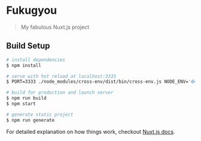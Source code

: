 # Fukugyou

> My fabulous Nuxt.js project

## Build Setup

``` bash
# install dependencies
$ npm install

# serve with hot reload at localhost:3333
$ PORT=3333 ./node_modules/cross-env/dist/bin/cross-env.js NODE_ENV='dev' SPACE='contentful space id' ACCESS_TOKEN='contentful accessToken' node_modules/nuxt/bin/nuxt.js

# build for production and launch server
$ npm run build
$ npm start

# generate static project
$ npm run generate
```

For detailed explanation on how things work, checkout [Nuxt.js docs](https://nuxtjs.org).
